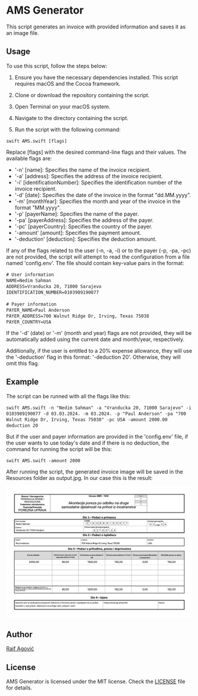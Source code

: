 
# AMS Generator

This script generates an invoice with provided information and saves it as an image file.

## Usage

To use this script, follow the steps below:

1. Ensure you have the necessary dependencies installed. This script requires macOS and the Cocoa framework.

2. Clone or download the repository containing the script.

3. Open Terminal on your macOS system.

4. Navigate to the directory containing the script.

5. Run the script with the following command:

```
swift AMS.swift [flags]
```

Replace [flags] with the desired command-line flags and their values. The available flags are:

* '-n' [name]: Specifies the name of the invoice recipient.
* '-a' [address]: Specifies the address of the invoice recipient.
* '-i' [identificationNumber]: Specifies the identification number of the invoice recipient.
* '-d' [date]: Specifies the date of the invoice in the format "dd.MM.yyyy".
* '-m' [monthYear]: Specifies the month and year of the invoice in the format "MM.yyyy".
* '-p' [payerName]: Specifies the name of the payer.
* '-pa' [payerAddress]: Specifies the address of the payer.
* '-pc' [payerCountry]: Specifies the country of the payer.
* '-amount' [amount]: Specifies the payment amount.
* '-deduction' [deduction]: Specifies the deduction amount.

If any of the flags related to the user (-n, -a, -i) or to the payer (-p, -pa, -pc) are not provided, the script will attempt to read the configuration from a file named 'config.env'. The file should contain key-value pairs in the format:

```
# User information
NAME=Nedim Sahman
ADDRESS=Vranducka 20, 71000 Sarajevo
IDENTIFICATION_NUMBER=0103989190077

# Payer information
PAYER_NAME=Paul Anderson
PAYER_ADDRESS=700 Walnut Ridge Dr, Irving, Texas 75038
PAYER_COUNTRY=USA
```

If the '-d' (date) or '-m' (month and year) flags are not provided, they will be automatically added using the current date and month/year, respectively.

Additionally, if the user is entitled to a 20% expense allowance, they will use the '-deduction' flag in this format: '-deduction 20'. Otherwise, they will omit this flag.

## Example

The script can be runned with all the flags like this: 

```
swift AMS.swift -n "Nedim Sahman" -a "Vranducka 20, 71000 Sarajevo" -i 0103989190077 -d 03.03.2024. -m 03.2024. -p "Paul Anderson" -pa "700 Walnut Ridge Dr, Irving, Texas 75038" -pc USA -amount 2000.00 deduction 20
```

But if the user and payer information are provided in the 'config.env' file, if the user wants to use today's date and if there is no deduction, the command for running the script will be this:

```
swift AMS.swift -amount 2000
```

After running the script, the generated invoice image will be saved in the Resources folder as output.jpg. In our case this is the result:

<p align="center">
  <img src="ams_form_example.jpg"/>
</p>

## Author
[Raif Agović](https://twitter.com/raifagovic)

## License
AMS Generator is licensed under the MIT license. Check the [LICENSE](https://github.com/raifagovic/ams-generator/blob/main/LICENSE) file for details.
